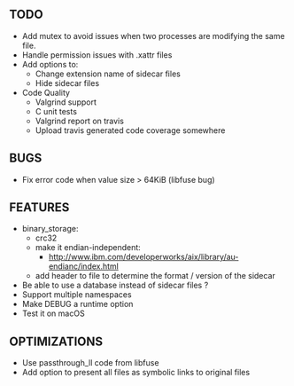 TODO
----

- Add mutex to avoid issues when two processes are modifying the same file.
- Handle permission issues with .xattr files
- Add options to:
  - Change extension name of sidecar files
  - Hide sidecar files
- Code Quality
  - Valgrind support
  - C unit tests
  - Valgrind report on travis
  - Upload travis generated code coverage somewhere

BUGS
----

- Fix error code when value size > 64KiB (libfuse bug)

FEATURES
--------

- binary_storage:
  - crc32
  - make it endian-independent:
    - http://www.ibm.com/developerworks/aix/library/au-endianc/index.html
  - add header to file to determine the format / version of the sidecar
- Be able to use a database instead of sidecar files ?
- Support multiple namespaces
- Make DEBUG a runtime option
- Test it on macOS

OPTIMIZATIONS
-------------

- Use passthrough_ll code from libfuse
- Add option to present all files as symbolic links to original files
